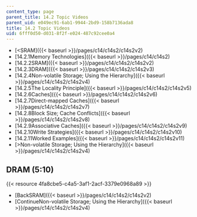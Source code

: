 ```yaml
---
content_type: page
parent_title: 14.2 Topic Videos
parent_uid: e049ec91-6ab1-9944-2bd9-158b7136ada8
title: 14.2 Topic Videos
uid: 6fff0d50-d031-8f2f-e024-487c92cee0a4
---
```


*   [<SRAM]({{< baseurl >}}/pages/c14/c14s2/c14s2v2)
*   [14.2.1Memory Technologies]({{< baseurl >}}/pages/c14/c14s2)
*   [14.2.2SRAM]({{< baseurl >}}/pages/c14/c14s2/c14s2v2)
*   [14.2.3DRAM]({{< baseurl >}}/pages/c14/c14s2/c14s2v3)
*   [14.2.4Non-volatile Storage; Using the Hierarchy]({{< baseurl >}}/pages/c14/c14s2/c14s2v4)
*   [14.2.5The Locality Principle]({{< baseurl >}}/pages/c14/c14s2/c14s2v5)
*   [14.2.6Caches]({{< baseurl >}}/pages/c14/c14s2/c14s2v6)
*   [14.2.7Direct-mapped Caches]({{< baseurl >}}/pages/c14/c14s2/c14s2v7)
*   [14.2.8Block Size; Cache Conflicts]({{< baseurl >}}/pages/c14/c14s2/c14s2v8)
*   [14.2.9Associative Caches]({{< baseurl >}}/pages/c14/c14s2/c14s2v9)
*   [14.2.10Write Strategies]({{< baseurl >}}/pages/c14/c14s2/c14s2v10)
*   [14.2.11Worked Examples]({{< baseurl >}}/pages/c14/c14s2/c14s2v11)
*   [\>Non-volatile Storage; Using the Hierarchy]({{< baseurl >}}/pages/c14/c14s2/c14s2v4)

DRAM (5:10)
-----------

{{< resource 4fa8cbe5-c4a5-3af1-2acf-3379e0968a89 >}}

*   [BackSRAM]({{< baseurl >}}/pages/c14/c14s2/c14s2v2)
*   [ContinueNon-volatile Storage; Using the Hierarchy]({{< baseurl >}}/pages/c14/c14s2/c14s2v4)